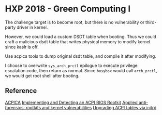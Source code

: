 # HXP 2018 - Green Computing I

The challenge target is to become root, but there is no vulnerability or third-party driver in kernel.

However, we could load a custom DSDT table when booting. Thus we could craft a malicious dsdt table that writes physical memory to modify kernel since kaslr is off.

Use acpica tools to dump original dsdt table, and compile it after modifying.

I choose to overwrite `sys_arch_prctl` epilogue to execute privilege escalation code, then return as normal. Since `busybox` would call `arch_prctl`, we would get root shell after booting.

## Reference

[ACPICA](https://acpica.org/)
[Implementing and Detecting an ACPI BIOS Rootkit](https://www.blackhat.com/presentations/bh-europe-06/bh-eu-06-Heasman.pdf)
[Applied anti-forensics: rootkits and kernel vulnerabilities](http://2012.zeronights.org/includes/docs/Oleksiuk.pdf)
[Upgrading ACPI tables via initrd](https://www.kernel.org/doc/Documentation/acpi/initrd_table_override.txt)